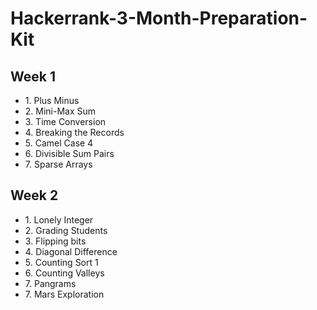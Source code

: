 
<h1>Hackerrank-3-Month-Preparation-Kit</h1>

<h2><b>Week 1</b></h2>
<ul>
  <li>1. Plus Minus</li>
  <li>2. Mini-Max Sum</li>
  <li>3. Time Conversion</li>
  <li>4. Breaking the Records</li>
  <li>5. Camel Case 4</li>
  <li>6. Divisible Sum Pairs</li>
  <li>7. Sparse Arrays</li>
 
</ul>

<h2><b>Week 2</b></h2>
<ul>
  <li>1. Lonely Integer</li>
  <li>2. Grading Students</li>
  <li>3. Flipping bits</li>
  <li>4. Diagonal Difference</li>
  <li>5. Counting Sort 1</li>
  <li>6. Counting Valleys</li>
  <li>7. Pangrams</li>
  <li>7. Mars Exploration</li>
 
</ul>

</body>
</html>
